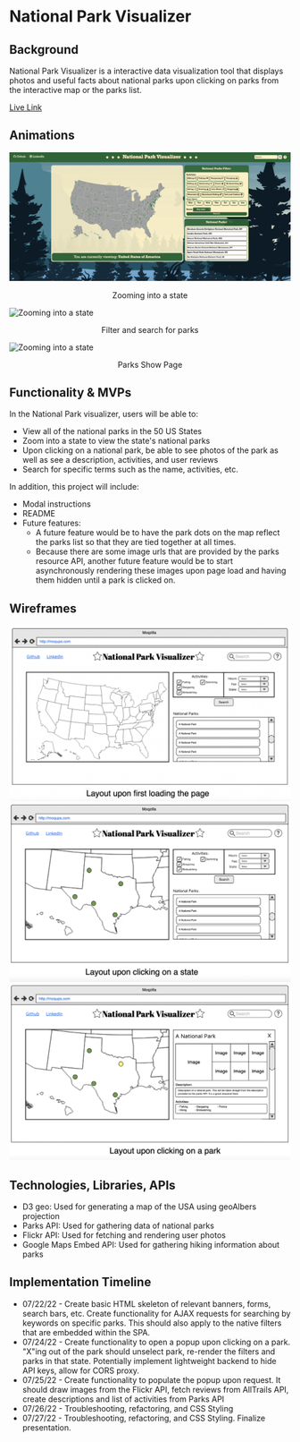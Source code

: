 # National Park Visualizer

## Background

National Park Visualizer is a interactive data visualization tool that displays photos and useful facts about national parks upon clicking on parks from the interactive map or the parks list. 

[Live Link](https://jeahounghong.github.io/JS-Project-National-Park-Visualizer/)

<!-- I decided to create a national park visualizer in the hopes of creating a tool that someone like myself could see using. I visited my first national park in the summer of 2020 and found national parks to be a great contrast to the NYC environment I was raised in. The national parks are definitely national treasures and I wanted to create a single page app that could house all of the pertinent info and snapshots. The goal was to create an application where one can click around, see what different parks have to offer, and even filter for specific activities each park offers.

Luckily, the National Parks Service API proved to be an amazing resource with pretty much all of the relevant information I could want. I decided to combine it with D3 geo for map visualization as well as the AllTrails API and Flickr API for peripheral information. -->

## Animations
![Zooming into a state](/assets/stateZoom.gif?raw=true)
<p align="center">Zooming into a state<p>


![Zooming into a state](/assets/searchParks.gif?raw=true)
<p align="center">Filter and search for parks<p>

![Zooming into a state](/assets/parkShowPage.gif?raw=true)
<p align="center">Parks Show Page<p>




## Functionality & MVPs
In the National Park visualizer, users will be able to:
- View all of the national parks in the 50 US States
- Zoom into a state to view the state's national parks
- Upon clicking on a national park, be able to see photos of the park as well as see a description, activities, and user reviews
- Search for specific terms such as the name, activities, etc.

In addition, this project will include:
- Modal instructions
- README
- Future features:
    - A future feature would be to have the park dots on the map reflect the parks list so that they are tied together at all times. 
    - Because there are some image urls that are provided by the parks resource API, another future feature would be to start asynchronously rendering these images upon page load and having them hidden until a park is clicked on.

## Wireframes
![Layout upon first loading the page](/wireframes/wireframe_1.png?raw=true)
![Layout upon clicking on a state](/wireframes/wireframe_2.png?raw=true)
![Layout upon clicking on a park](/wireframes/wireframe_3.png?raw=true)

## Technologies, Libraries, APIs
- D3 geo: Used for generating a map of the USA using geoAlbers projection
- Parks API: Used for gathering data of national parks
- Flickr API: Used for fetching and rendering user photos 
- Google Maps Embed API: Used for gathering hiking information about parks

## Implementation Timeline
- 07/22/22 - Create basic HTML skeleton of relevant banners, forms, search bars, etc. Create functionality for AJAX requests for searching by keywords on specific parks. This should also apply to the native filters that are embedded within the SPA.
- 07/24/22 - Create functionality to open a popup upon clicking on a park. "X"ing out of the park should unselect park, re-render the filters and parks in that state. Potentially implement lightweight backend to hide API keys, allow for CORS proxy.
- 07/25/22 - Create functionality to populate the popup upon request. It should draw images from the Flickr API, fetch reviews from AllTrails API, create descriptions and list of activities from Parks API
- 07/26/22 - Troubleshooting, refactoring, and CSS Styling
- 07/27/22 - Troubleshooting, refactoring, and CSS Styling. Finalize presentation.
